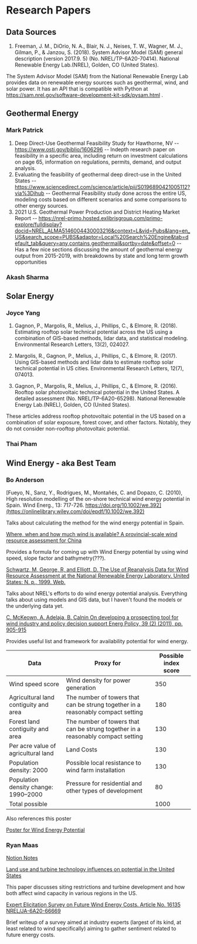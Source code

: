# Research Papers

## Data Sources
1. Freeman, J. M., DiOrio, N. A., Blair, N. J., Neises, T. W., Wagner, M. J., Gilman, P., & Janzou, S. (2018). System Advisor Model (SAM) general description (version 2017.9. 5) (No. NREL/TP-6A20-70414). National Renewable Energy Lab.(NREL), Golden, CO (United States).

The System Advisor Model (SAM) from the National Renewable Energy Lab provides data on renewable energy sources such as geothermal, wind, and solar power. It has an API that is compatible with Python at https://sam.nrel.gov/software-development-kit-sdk/pysam.html . 


## Geothermal Energy

### Mark Patrick

   1. Deep Direct-Use Geothermal Feasibility Study for Hawthorne, NV
        -- https://www.osti.gov/biblio/1606296
        -- Indepth research paper on feasibility in a specific area, including return on investment calculations on page 65, information on regulations, permits, demand, and output analysis.
   2. Evaluating the feasibility of geothermal deep direct-use in the United States
        --https://www.sciencedirect.com/science/article/pii/S0196890421005112?via%3Dihub
        -- Geothermal Feasibility study done across the entire US, modeling costs based on different scenarios and some comparisons to other energy sources.
   3. 2021 U.S. Geothermal Power Production and District Heating Market Report
        -- https://nrel-primo.hosted.exlibrisgroup.com/primo-explore/fulldisplay?docid=NREL_ALMA5146004430003216&context=L&vid=Pubs&lang=en_US&search_scope=PUBS&adaptor=Local%20Search%20Engine&tab=default_tab&query=any,contains,geothermal&sortby=date&offset=0
        -- Has a few nice sections discussing the amount of geothermal energy output from 2015-2019, with breakdowns by state and long term growth opportunities

### Akash Sharma

## Solar Energy

### Joyce Yang

1. Gagnon, P., Margolis, R., Melius, J., Phillips, C., & Elmore, R. (2018). Estimating rooftop solar technical potential across the US using a combination of GIS-based methods, lidar data, and statistical modeling. Environmental Research Letters, 13(2), 024027.

2.  Margolis, R., Gagnon, P., Melius, J., Phillips, C., & Elmore, R. (2017).     Using GIS-based methods and lidar data to estimate rooftop solar technical potential in US cities. Environmental Research Letters, 12(7), 074013. 

3. Gagnon, P., Margolis, R., Melius, J., Phillips, C., & Elmore, R. (2016). Rooftop solar photovoltaic technical potential in the United States. A detailed assessment (No. NREL/TP-6A20-65298). National Renewable Energy Lab.(NREL), Golden, CO (United States).

These articles address rooftop photovoltaic potential in the US based on a combination of solar exposure, forest cover, and other factors. Notably, they do not consider non-rooftop photovoltaic potential. 

### Thai Pham

## Wind Energy - aka Best Team

### Bo Anderson


[Fueyo, N., Sanz, Y., Rodrigues, M., Montañés, C. and Dopazo, C. (2010), High resolution modelling of the on-shore technical wind energy potential in Spain. Wind Energ., 13: 717-726. https://doi.org/10.1002/we.392](https://onlinelibrary.wiley.com/doi/epdf/10.1002/we.392)

Talks about calculating the method for the wind energy potential in Spain.

[Where, when and how much wind is available? A provincial-scale wind resource assessment for China](https://www.sciencedirect.com/science/article/pii/S0301421514004078)

Provides a formula for coming up with Wind Energy potential by using wind speed, slope factor and bathymetry(???).

[Schwartz, M, George, R, and Elliott, D. The Use of Reanalysis Data for Wind Resource Assessment at the National Renewable Energy Laboratory. United States: N. p., 1999. Web.](https://www.osti.gov/servlets/purl/7074)

Talks about NREL's efforts to do wind energy potential analysis. Everything talks about using models and GIS data, but I haven't found the models or the underlying data yet.

[C. McKeown, A. Adelaja, B. Calnin
On developing a prospecting tool for wind industry and policy decision support
Energ Policy, 39 (2) (2011), pp. 905-915](https://www.sciencedirect.com/science/article/pii/S0301421510008396#bib9)

Provides useful list and framework for availability potential for wind energy.

|Data | Proxy for | Possible index score |
|---|---|---|
|Wind speed score | Wind density for power generation | 350 |
|Agricultural land contiguity and area | The number of towers that can be strung together in a reasonably compact setting | 180 |
|Forest land contiguity and area | The number of towers that can be strung together in a reasonably compact setting | 130 |
|Per acre value of agricultural land | Land Costs | 130 |
|Population density: 2000 | Possible local resistance to wind farm installation | 130 |
|Population density change: 1990–2000 | Pressure for residential and other types of development | 80 |
|Total possible | | 1000 |

Also references this poster

[Poster for Wind Energy Potential](https://www.nrel.gov/docs/fy10osti/48036.pdf)

### Ryan Maas

[Notion Notes](https://ryanhmaas.notion.site/GA-Tech-CS6242-Paper-Notes-4d471dde115349909334f390bd5007c9)

[Land use and turbine technology influences on potential in the United States](https://www.sciencedirect.com/science/article/abs/pii/S0360544221002930)

This paper discusses siting restrictions and turbine development and how both affect wind capacity in various regions in the US.

[Expert Elicitation Survey on Future Wind Energy Costs. Article No. 16135 NREL/JA-6A20-66669](https://www.nature.com/articles/nenergy2016135)

Brief writeup of a survey aimed at industry experts (largest of its kind, at least related to wind specifically) aiming to gather sentiment related to future energy costs.
